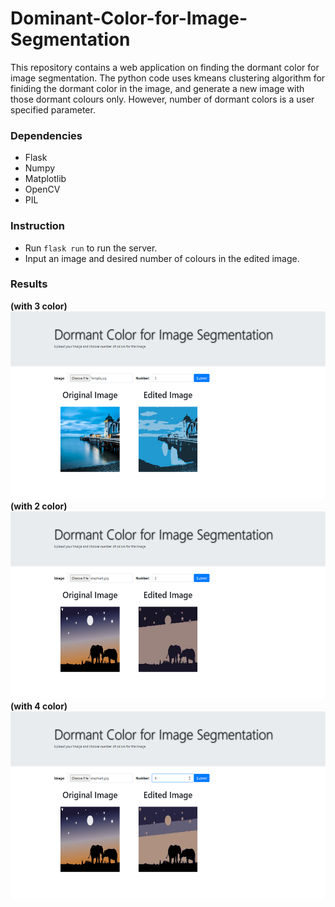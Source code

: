 # Dominant-Color-for-Image-Segmentation
This repository contains a web application on finding the dormant color for image segmentation. The python code uses kmeans clustering algorithm for finiding the dormant color in the image, and generate a new image with those dormant colours only. However, number of dormant colors is a user specified parameter.

### Dependencies
  * Flask
  * Numpy
  * Matplotlib
  * OpenCV
  * PIL
  
### Instruction
  * Run `flask run` to run the server. 
  * Input an image and desired number of colours in the edited image.
  
### Results

<b> (with 3 color) </b>
<br/>
<img src="./results/res1.png" height="300" width="600">
<b> (with 2 color) </b>
<img src="./results/res2.png" height="300" width="600">
<b> (with 4 color) </b>
<img src="./results/res3.png" height="300" width="600">

